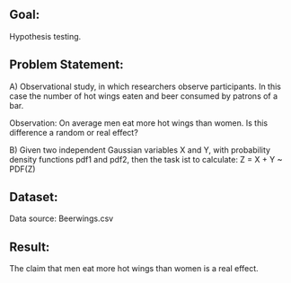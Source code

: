 Goal:
-----
Hypothesis testing.

Problem Statement:
------------------
A)
Observational study, in which researchers observe participants. 
In this case the number of hot wings eaten and beer consumed by patrons of a bar.

Observation: On average men eat more hot wings than women. Is this difference a random or real effect?

B)
Given two independent Gaussian variables X and Y, with probability density functions pdf1 and pdf2, 
then the task ist to calculate: 
Z = X + Y ~ PDF(Z)

Dataset:
--------
Data source: Beerwings.csv

Result:
-------
The claim that men eat more hot wings than women is a real effect.


